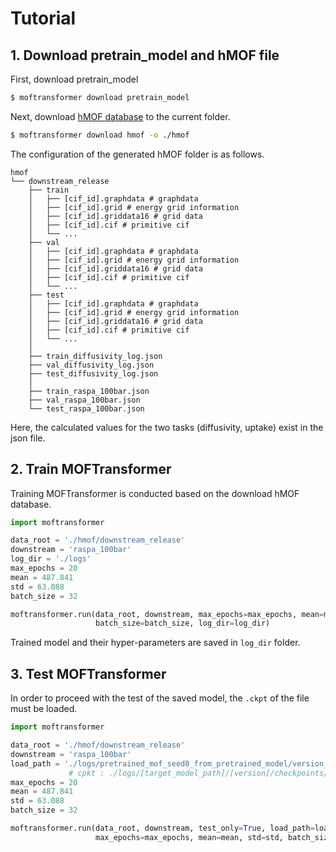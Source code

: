 # Tutorial
## 1. Download pretrain_model and hMOF file
First, download pretrain_model
```bash
$ moftransformer download pretrain_model
```

Next, download [hMOF database](https://figshare.com/articles/dataset/MOFTransformer/21155506) to the current folder.
```bash
$ moftransformer download hmof -o ./hmof 
```

The configuration of the generated hMOF folder is as follows.

    hmof
    └── downstream_release
        ├── train
        │   ├── [cif_id].graphdata # graphdata
        │   ├── [cif_id].grid # energy grid information
        │   ├── [cif_id].griddata16 # grid data
        │   ├── [cif_id].cif # primitive cif
        │   └── ...
        ├── val
        │   ├── [cif_id].graphdata # graphdata
        │   ├── [cif_id].grid # energy grid information
        │   ├── [cif_id].griddata16 # grid data
        │   ├── [cif_id].cif # primitive cif
        │   └── ...
        ├── test    
        │   ├── [cif_id].graphdata # graphdata
        │   ├── [cif_id].grid # energy grid information
        │   ├── [cif_id].griddata16 # grid data
        │   ├── [cif_id].cif # primitive cif
        │   └── ...
        │
        ├── train_diffusivity_log.json
        ├── val_diffusivity_log.json
        ├── test_diffusivity_log.json
        │
        ├── train_raspa_100bar.json
        ├── val_raspa_100bar.json
        └── test_raspa_100bar.json

Here, the calculated values for the two tasks (diffusivity, uptake) exist in the json file.

## 2. Train MOFTransformer
Training MOFTransformer is conducted based on the download hMOF database.

```python
import moftransformer

data_root = './hmof/downstream_release'
downstream = 'raspa_100bar'
log_dir = './logs'
max_epochs = 20
mean = 487.841
std = 63.088
batch_size = 32

moftransformer.run(data_root, downstream, max_epochs=max_epochs, mean=mean, std=std, 
                   batch_size=batch_size, log_dir=log_dir)
```
Trained model and their hyper-parameters are saved in `log_dir` folder.

## 3. Test MOFTransformer
In order to proceed with the test of the saved model, the `.ckpt` of the file must be loaded.


```python
import moftransformer

data_root = './hmof/downstream_release'
downstream = 'raspa_100bar'
load_path = './logs/pretrained_mof_seed0_from_pretrained_model/version_0/checkpoints/last.ckpt' 
             # cpkt : ./logs/[target_model_path]/[version]/checkpoints/[model].ckpt
max_epochs = 20
mean = 487.841
std = 63.088
batch_size = 32

moftransformer.run(data_root, downstream, test_only=True, load_path=load_path, 
                   max_epochs=max_epochs, mean=mean, std=std, batch_size=batch_size)
```